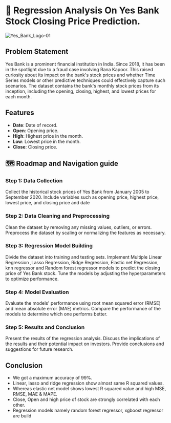 # 🔬 Regression Analysis On Yes Bank Stock Closing Price Prediction.
![Yes_Bank_Logo-01](https://github.com/user-attachments/assets/b0bad7ef-8949-4840-9748-f37089d3a345)

## Problem Statement
Yes Bank is a prominent financial institution in India. Since 2018, it has been in the spotlight due to a fraud case involving Rana Kapoor. This raised curiosity about its impact on the bank's stock prices and whether Time Series models or other predictive techniques could effectively capture such scenarios. The dataset contains the bank's monthly stock prices from its inception, including the opening, closing, highest, and lowest prices for each month.

## Features
- **Date**:  Date of record.
- **Open**:  Opening price.
- **High**:  Highest price in the month.
- **Low**:   Lowest price in the month.
- **Close**: Closing price.

## 🗺️ Roadmap and Navigation guide
### Step 1: Data Collection
Collect the historical stock prices of Yes Bank from January 2005 to September 2020. Include variables such as opening price, highest price, lowest price, and closing price and date

### Step 2: Data Cleaning and Preprocessing
Clean the dataset by removing any missing values, outliers, or errors. Preprocess the dataset by scaling or normalizing the features as necessary.

### Step 3: Regression Model Building
Divide the dataset into training and testing sets. Implement Multiple Linear Regression ,Lasso Regression, Ridge Regression, Elastic net Regression, knn regressor and Random forest regressor models to predict the closing price of Yes Bank stock. Tune the models by adjusting the hyperparameters to optimize performance.

### Step 4: Model Evaluation
Evaluate the models' performance using root mean squared error (RMSE) and mean absolute error (MAE) metrics. Compare the performance of the models to determine which one performs better.

### Step 5: Results and Conclusion
Present the results of the regression analysis. Discuss the implications of the results and their potential impact on investors. Provide conclusions and suggestions for future research.

## Conclusion
- We got a maximum accuracy of 99%.
- Linear, lasso and ridge regression show almost same R squared values.
- Whereas elastic net model shows lowest R squared value and high MSE, RMSE, MAE & MAPE.
- Close, Open and high price of stock are strongly correlated with each other.
- Regression models namely random forest regressor, xgboost regressor are build
